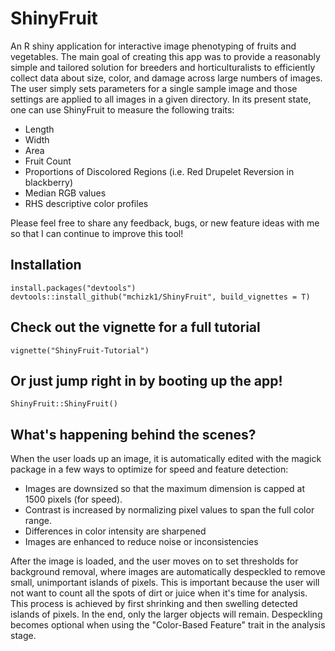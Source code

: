 # ShinyFruit

An R shiny application for interactive image phenotyping of fruits and vegetables. The main goal of
creating this app was to provide a reasonably simple and tailored solution for breeders and horticulturalists
to efficiently collect data about size, color, and damage across large numbers of images.  The user 
simply sets parameters for a single sample image and those settings are applied to all images in a given
directory. In its present state, one can use ShinyFruit to measure the following traits:

* Length
* Width
* Area
* Fruit Count
* Proportions of Discolored Regions (i.e. Red Drupelet Reversion in blackberry)
* Median RGB values
* RHS descriptive color profiles

Please feel free to share any feedback, bugs, or new feature ideas with me so that I can continue
to improve this tool!

## Installation

    install.packages("devtools")
    devtools::install_github("mchizk1/ShinyFruit", build_vignettes = T)
    
## Check out the vignette for a full tutorial

    vignette("ShinyFruit-Tutorial")
    
## Or just jump right in by booting up the app!

    ShinyFruit::ShinyFruit()

## What's happening behind the scenes?

When the user loads up an image, it is automatically edited with the magick package in a few ways to optimize 
for speed and feature detection:

* Images are downsized so that the maximum dimension is capped at 1500 pixels (for speed).
* Contrast is increased by normalizing pixel values to span the full color range.
* Differences in color intensity are sharpened
* Images are enhanced to reduce noise or inconsistencies

After the image is loaded, and the user moves on to set thresholds for background removal, where images are automatically
despeckled to remove small, unimportant islands of pixels.  This is important because the user will not want to count all 
the spots of dirt or juice when it's time for analysis. This process is achieved by first shrinking and then swelling 
detected islands of pixels.  In the end, only the larger objects will remain. Despeckling becomes optional when using
the "Color-Based Feature" trait in the analysis stage.

